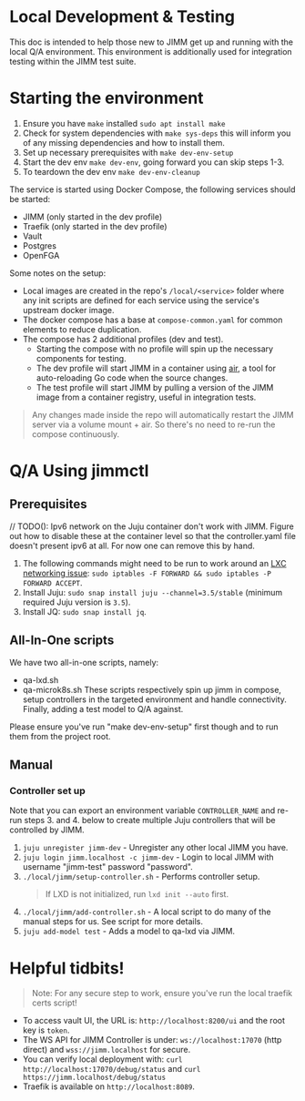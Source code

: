 # Local Development & Testing

This doc is intended to help those new to JIMM get up and running
with the local Q/A environment. This environment is additionally
used for integration testing within the JIMM test suite.

# Starting the environment
1. Ensure you have `make` installed `sudo apt install make`
2. Check for system dependencies with `make sys-deps` this will inform you of any missing dependencies and how to install them.
3. Set up necessary prerequisites with `make dev-env-setup`
4. Start the dev env `make dev-env`, going forward you can skip steps 1-3.
5. To teardown the dev env `make dev-env-cleanup`

The service is started using Docker Compose, the following services should be started:
- JIMM (only started in the dev profile)
- Traefik (only started in the dev profile)
- Vault
- Postgres
- OpenFGA

Some notes on the setup:
- Local images are created in the repo's `/local/<service>` folder where any init scripts are defined for each service using the service's upstream docker image.
- The docker compose has a base at `compose-common.yaml` for common elements to reduce duplication.
- The compose has 2 additional profiles (dev and test). 
  - Starting the compose with no profile will spin up the necessary components for testing.
  - The dev profile will start JIMM in a container using [air](https://github.com/air-verse/air), a tool for auto-reloading Go code when the source changes.
  - The test profile will start JIMM by pulling a version of the JIMM image from a container registry, useful in integration tests.

> Any changes made inside the repo will automatically restart the JIMM server via a volume mount + air. So there's no need to re-run the compose continuously.

# Q/A Using jimmctl

## Prerequisites

// TODO(): Ipv6 network on the Juju container don't work with JIMM. Figure out how to disable these at the container level so that the controller.yaml file doesn't present ipv6 at all. For now one can remove this by hand.

1. The following commands might need to be run to work around an [LXC networking
   issue](https://github.com/docker/for-linux/issues/103#issuecomment-383607773):
   `sudo iptables -F FORWARD && sudo iptables -P FORWARD ACCEPT`.
2. Install Juju: `sudo snap install juju --channel=3.5/stable` (minimum required Juju version is `3.5`).
3. Install JQ: `sudo snap install jq`.

## All-In-One scripts
We have two all-in-one scripts, namely:
- qa-lxd.sh
- qa-microk8s.sh
These scripts respectively spin up jimm in compose, setup controllers in the targeted environment
and handle connectivity. Finally, adding a test model to Q/A against.

Please ensure you've run "make dev-env-setup" first though and to run them from the project root.

## Manual
### Controller set up

Note that you can export an environment variable `CONTROLLER_NAME` and re-run steps 3. and 4. below to create multiple Juju
controllers that will be controlled by JIMM.

1. `juju unregister jimm-dev`                     - Unregister any other local JIMM you have.
2. `juju login jimm.localhost -c jimm-dev`        - Login to local JIMM with username "jimm-test" password "password".
3. `./local/jimm/setup-controller.sh`             - Performs controller setup.
   > If LXD is not initialized, run `lxd init --auto` first.
4. `./local/jimm/add-controller.sh`               - A local script to do many of the manual steps for us. See script for more details.
5. `juju add-model test`                          - Adds a model to qa-lxd via JIMM.

# Helpful tidbits!
> Note: For any secure step to work, ensure you've run the local traefik certs script!

- To access vault UI, the URL is: `http://localhost:8200/ui` and the root key is `token`.
- The WS API for JIMM Controller is under: `ws://localhost:17070` (http direct) and `wss://jimm.localhost` for secure.
- You can verify local deployment with: `curl http://localhost:17070/debug/status` and `curl https://jimm.localhost/debug/status`
- Traefik is available on `http://localhost:8089`.

